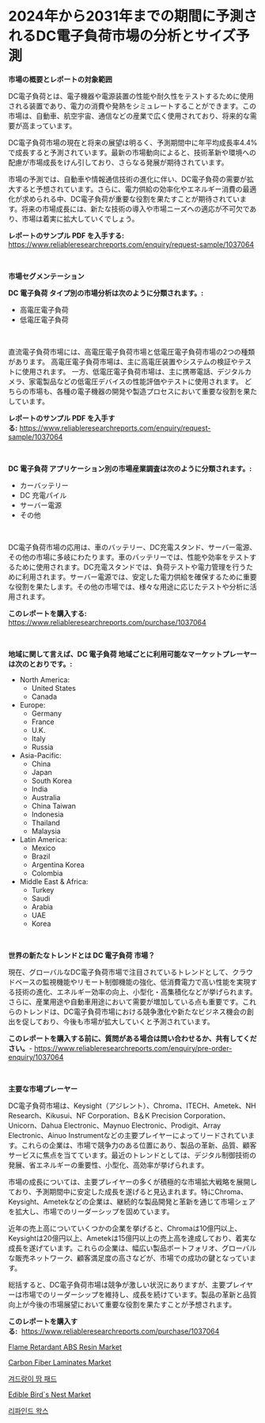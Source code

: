 <p><h1>2024年から2031年までの期間に予測されるDC電子負荷市場の分析とサイズ予測</h1></p><p><strong>市場の概要とレポートの対象範囲</strong></p>
<p><p>DC電子負荷とは、電子機器や電源装置の性能や耐久性をテストするために使用される装置であり、電力の消費や発熱をシミュレートすることができます。この市場は、自動車、航空宇宙、通信などの産業で広く使用されており、将来的な需要が高まっています。</p><p>DC電子負荷市場の現在と将来の展望は明るく、予測期間中に年平均成長率4.4%で成長すると予測されています。最新の市場動向によると、技術革新や環境への配慮が市場成長をけん引しており、さらなる発展が期待されています。</p><p>市場の予測では、自動車や情報通信技術の進化に伴い、DC電子負荷の需要が拡大すると予想されています。さらに、電力供給の効率化やエネルギー消費の最適化が求められる中、DC電子負荷が重要な役割を果たすことが期待されています。将来の市場成長には、新たな技術の導入や市場ニーズへの適応が不可欠であり、市場は着実に拡大していくでしょう。</p></p>
<p><strong>レポートのサンプル PDF を入手する:</strong> <a href="https://www.reliableresearchreports.com/enquiry/request-sample/1037064">https://www.reliableresearchreports.com/enquiry/request-sample/1037064</a></p>
<p>&nbsp;</p>
<p><strong>市場セグメンテーション</strong></p>
<p><strong>DC 電子負荷 タイプ別の市場分析は次のように分類されます。:</strong></p>
<p><ul><li>高電圧電子負荷</li><li>低電圧電子負荷</li></ul></p>
<p>&nbsp;</p>
<p><p>直流電子負荷市場には、高電圧電子負荷市場と低電圧電子負荷市場の2つの種類があります。 高電圧電子負荷市場は、主に高電圧装置やシステムの検証やテストに使用されます。 一方、低電圧電子負荷市場は、主に携帯電話、デジタルカメラ、家電製品などの低電圧デバイスの性能評価やテストに使用されます。 どちらの市場も、各種の電子機器の開発や製造プロセスにおいて重要な役割を果たしています。</p></p>
<p><strong>レポートのサンプル PDF を入手する:</strong>&nbsp;<a href="https://www.reliableresearchreports.com/enquiry/request-sample/1037064">https://www.reliableresearchreports.com/enquiry/request-sample/1037064</a></p>
<p>&nbsp;</p>
<p><strong> DC 電子負荷 アプリケーション別の市場産業調査は次のように分類されます。:</strong></p>
<p><ul><li>カーバッテリー</li><li>DC 充電パイル</li><li>サーバー電源</li><li>その他</li></ul></p>
<p>&nbsp;</p>
<p><p>DC電子負荷市場の応用は、車のバッテリー、DC充電スタンド、サーバー電源、その他の市場に多岐にわたります。車のバッテリーでは、性能や効率をテストするために使用されます。DC充電スタンドでは、負荷テストや電力管理を行うために利用されます。サーバー電源では、安定した電力供給を確保するために重要な役割を果たします。その他の市場では、様々な用途に応じたテストや分析に活用されます。</p></p>
<p><strong>このレポートを購入する:</strong>&nbsp; <a href="https://www.reliableresearchreports.com/purchase/1037064">https://www.reliableresearchreports.com/purchase/1037064</a></p>
<p>&nbsp;</p>
<p><strong>地域に関して言えば、DC 電子負荷 地域ごとに利用可能なマーケットプレーヤーは次のとおりです。:</strong></p>
<p><ul>
    <li>
        North America:
        <ul>
            <li>United States</li>
            <li>Canada</li>
        </ul>
    </li>
    <li>
        Europe:
        <ul>
            <li>Germany</li>
            <li>France</li>
            <li>U.K.</li>
            <li>Italy</li>
            <li>Russia</li>
        </ul>
    </li>
    <li>
        Asia-Pacific:
        <ul>
            <li>China</li>
            <li>Japan</li>
            <li>South Korea</li>
            <li>India</li>
            <li>Australia</li>
            <li>China Taiwan</li>
            <li>Indonesia</li>
            <li>Thailand</li>
            <li>Malaysia</li>
        </ul>
    </li>
    <li>
        Latin America:
        <ul>
            <li>Mexico</li>
            <li>Brazil</li>
            <li>Argentina Korea</li>
            <li>Colombia</li>
        </ul>
    </li>
    <li>
        Middle East & Africa:
        <ul>
            <li>Turkey</li>
            <li>Saudi</li>
            <li>Arabia</li>
            <li>UAE</li>
            <li>Korea</li>
        </ul>
    </li>
    </ul></p>
<p>&nbsp;</p>
<p><strong>世界の新たなトレンドとは DC 電子負荷 市場？</strong></p>
<p><p>現在、グローバルなDC電子負荷市場で注目されているトレンドとして、クラウドベースの監視機能やリモート制御機能の強化、低消費電力で高い性能を実現する技術の進化、エネルギー効率の向上、小型化・高集積化などが挙げられます。さらに、産業用途や自動車用途において需要が増加している点も重要です。これらのトレンドは、DC電子負荷市場における競争激化や新たなビジネス機会の創出を促しており、今後も市場が拡大していくと予測されています。</p></p>
<p><strong>このレポートを購入する前に、質問がある場合は問い合わせるか、共有してください。</strong>- <a href="https://www.reliableresearchreports.com/enquiry/pre-order-enquiry/1037064">https://www.reliableresearchreports.com/enquiry/pre-order-enquiry/1037064</a></p>
<p>&nbsp;</p>
<p><strong>主要な市場プレーヤー</strong></p>
<p><p>DC電子負荷市場は、Keysight（アジレント）、Chroma、ITECH、Ametek、NH Research、Kikusui、NF Corporation、B＆K Precision Corporation、Unicorn、Dahua Electronic、Maynuo Electronic、Prodigit、Array Electronic、Ainuo Instrumentなどの主要プレイヤーによってリードされています。これらの企業は、市場で競争力のある位置にあり、製品の革新、品質、顧客サービスに焦点を当てています。最近のトレンドとしては、デジタル制御技術の発展、省エネルギーの重要性、小型化、高効率が挙げられます。</p><p>市場の成長については、主要プレイヤーの多くが積極的な市場拡大戦略を展開しており、予測期間中に安定した成長を遂げると見込まれます。特にChroma、Keysight、Ametekなどの企業は、継続的な製品開発と革新を通じて市場シェアを拡大し、市場でのリーダーシップを固めています。</p><p>近年の売上高についていくつかの企業を挙げると、Chromaは10億円以上、Keysightは20億円以上、Ametekは15億円以上の売上高を達成しており、着実な成長を遂げています。これらの企業は、幅広い製品ポートフォリオ、グローバルな販売ネットワーク、顧客満足度の高さなどが、市場での成功の鍵となっています。</p><p>総括すると、DC電子負荷市場は競争が激しい状況にありますが、主要プレイヤーは市場でのリーダーシップを維持し、成長を続けています。製品の革新と品質向上が今後の市場展望において重要な役割を果たすことが予想されます。</p></p>
<p><strong>このレポートを購入する:</strong>&nbsp;&nbsp;<a href="https://www.reliableresearchreports.com/purchase/1037064">https://www.reliableresearchreports.com/purchase/1037064</a></p>
<p><p><a href="https://issuu.com/reportprime-2/docs/flame-retardant-abs-resin-market-size-2030.pptx">Flame Retardant ABS Resin Market</a></p><p><a href="https://github.com/provorikovar/Market-Research-Report-List-3/blob/main/carbon-fiber-laminates-market.md">Carbon Fiber Laminates Market</a></p><p><a href="https://github.com/vsr06p4p49/Market-Research-Report-List-1/blob/main/7809889189855.md">겨드랑이 땀 패드</a></p><p><a href="https://eight-handstand-8fb.notion.site/Edible-Bird-s-Nest-Market-Provides-a-Comprehensive-Analysis-Including-a-Macro-Overview-of-the-Market-443176b2e7be46fc96d64d7c4620733a">Edible Bird`s Nest Market</a></p><p><a href="https://github.com/oajzkywllm460/Market-Research-Report-List-1/blob/main/1564017189854.md">리파인드 왁스</a></p></p>